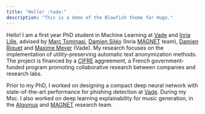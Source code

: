 ```yaml
---
title: "Hello! :tada:"
description: "This is a demo of the Blowfish theme for Hugo."
---
```


Hello! I am a first year PhD student in Machine Learning at <a href="https://www.vadesecure.com/">Vade</a> and <a href="https://www.inria.fr/fr/centre-inria-de-luniversite-de-lille">Inria Lille</a>, advised by <a href="http://researchers.lille.inria.fr/tommasi/">Marc Tommasi</a>, <a href="https://sileod.github.io/">Damien Siléo</a> (Inria <a href="https://team.inria.fr/magnet/">MAGNET</a> team), <a href="https://driquet.info/">Damien Riquet</a> and <a href="#">Maxime Meyer</a> (Vade). My research focuses on the implementation of utility-preserving automatic text anonymization methods.
The project is financed by a <a href="https://fr.wikipedia.org/wiki/Convention_industrielle_de_formation_par_la_recherche">CIFRE</a> aggreement, a French government-funded program promoting collaborative research between companies and research labs. 

Prior to my PhD, I worked on designing a compact deep neural network with state-of-the-art performance for phishing detection at <a href="https://www.vadesecure.com/">Vade</a>.
During my Msc. I also worked on deep learning explainability for music generation, in the <a href="http://algomus.fr/">Algomus</a> and <a href="https://team.inria.fr/magnet/">MAGNET</a> research team.
